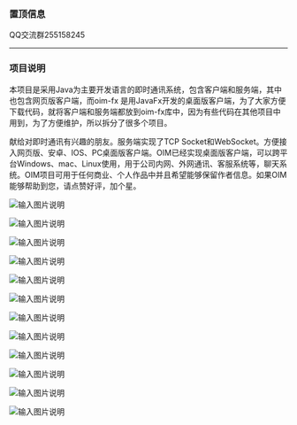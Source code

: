 ### 置顶信息
QQ交流群255158245

-----------------------------------------------------------------------------------------------------------
### 项目说明
本项目是采用Java为主要开发语言的即时通讯系统，包含客户端和服务端，其中也包含网页版客户端，而oim-fx 是用JavaFx开发的桌面版客户端，为了大家方便下载代码，就将客户端和服务端都放到oim-fx库中，因为有些代码在其他项目中用到，为了方便维护，所以拆分了很多个项目。

献给对即时通讯有兴趣的朋友。服务端实现了TCP Socket和WebSocket。方便接入网页版、安卓、IOS、PC桌面版客户端。OIM已经实现桌面版客户端，可以跨平台Windows、mac、Linux使用，用于公司内网、外网通讯、客服系统等，聊天系统。OIM项目可用于任何商业、个人作品中并且希望能够保留作者信息。如果OIM能够帮助到您，请点赞好评，加个星。

![输入图片说明](https://static.oschina.net/uploads/space/2018/0201/213336_Ewxw_935786.png "在这里输入图片标题")

![输入图片说明](https://static.oschina.net/uploads/space/2018/0201/213309_aDGs_935786.png "在这里输入图片标题")

![输入图片说明](https://static.oschina.net/uploads/space/2018/0201/213045_s6JR_935786.png "在这里输入图片标题")

![输入图片说明](https://static.oschina.net/uploads/space/2018/0201/213115_d3V7_935786.png "在这里输入图片标题")

![输入图片说明](https://static.oschina.net/uploads/space/2018/0201/213133_HF3z_935786.png "在这里输入图片标题")

![输入图片说明](https://static.oschina.net/uploads/space/2018/0201/213409_bYyf_935786.png "在这里输入图片标题")

![输入图片说明](https://static.oschina.net/uploads/space/2018/0201/213428_J4BP_935786.png "在这里输入图片标题")

![输入图片说明](https://static.oschina.net/uploads/space/2018/0201/213502_FG2d_935786.png "在这里输入图片标题")

![输入图片说明](https://git.oschina.net/uploads/images/2017/0609/165639_4e48e9a5_7154.png "在这里输入图片标题")

![输入图片说明](https://static.oschina.net/uploads/space/2018/0201/213224_rIn9_935786.png "在这里输入图片标题")

![输入图片说明](https://static.oschina.net/uploads/space/2018/0201/213237_wYNe_935786.png "在这里输入图片标题")

![输入图片说明](https://static.oschina.net/uploads/space/2018/0201/213550_8Xci_935786.png "在这里输入图片标题")
